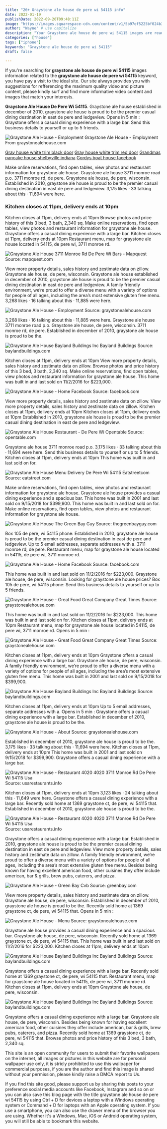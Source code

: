 ```yaml
---
title: "26+ Graystone ale house de pere wi 54115 info"
date: 2022-01-19
publishDate: 2022-09-20T09:48:11Z
image: "https://images.squarespace-cdn.com/content/v1/5b97ef5225bf024b38bc06f1/1556914307188-VZ4Q23RQGR2WL46S168A/Graystone+Ale+House3.jpg"
author: "Wayne" # use capitalize
description: "Your Graystone ale house de pere wi 54115 images are ready in this website. Graystone ale house de pere wi 54115 are a topic that is being searched for and liked by netizens today. You can Get the Graystone ale house de pere wi 54115 files here. Find and Download all royalty-free vectors."
categories: ["house"]
tags: ["iphone"]
keywords: "Graystone ale house de pere wi 54115"
draft: false

---
```


If you're searching for **graystone ale house de pere wi 54115** images information related to the **graystone ale house de pere wi 54115** keyword, you have pay a visit to the ideal  site.  Our site always  provides you with  suggestions  for refferencing  the maximum  quality video and picture  content, please kindly surf and find more informative video content and images  that match your interests.

**Graystone Ale House De Pere Wi 54115**. Graystone ale house established in december of 2010, graystone ale house is proud to be the premier casual dining destination in east de pere and ledgeview. Opens in 5 min : Graystone offers a casual dining experience with a large bar. Send this business details to yourself or up to 5 friends.

![Graystone Ale House - Employment](https://www.graystonealehouse.com/images/page_photos/graystone_ale_house_building_front.jpg "Graystone Ale House - Employment")
Graystone Ale House - Employment From graystonealehouse.com

[Gray house white trim black door](/gray-house-white-trim-black-door/)
[Gray house white trim red door](/gray-house-white-trim-red-door/)
[Grandmas pancake house shelbyville indiana](/grandmas-pancake-house-shelbyville-indiana/)
[Gordys boat house facebook](/gordys-boat-house-facebook/)

Make online reservations, find open tables, view photos and restaurant information for graystone ale house. Graystone ale house 3711 monroe road p.o. 3711 monroe rd, de pere. Graystone ale house, de pere, wisconsin. Established in 2010, graystone ale house is proud to be the premier casual dining destination in east de pere and ledgeview. 3,175 likes · 33 talking about this · 11,694 were here.

### Kitchen closes at 11pm, delivery ends at 10pm

Kitchen closes at 11pm, delivery ends at 10pm Browse photos and price history of this 3 bed, 3 bath, 2,340 sq. Make online reservations, find open tables, view photos and restaurant information for graystone ale house. Graystone offers a casual dining experience with a large bar. Kitchen closes at 11pm, delivery ends at 10pm Restaurant menu, map for graystone ale house located in 54115, de pere wi, 3711 monroe rd.


![Graystone Ale House 3711 Monroe Rd De Pere Wi Bars - Mapquest](https://s3-media0.fl.yelpcdn.com/bphoto/2eLgSQtymWBdRwk5IRu2dQ/l.jpg "Graystone Ale House 3711 Monroe Rd De Pere Wi Bars - Mapquest")
Source: mapquest.com

View more property details, sales history and zestimate data on zillow. Graystone ale house, de pere, wisconsin. Graystone ale house established in december of 2010, graystone ale house is proud to be the premier casual dining destination in east de pere and ledgeview. A family friendly environment, we’re proud to offer a diverse menu with a variety of options for people of all ages, including the area’s most extensive gluten free menu. 3,268 likes · 16 talking about this · 11,885 were here.

![Graystone Ale House - Employment](https://www.graystonealehouse.com/images/page_photos/graystone_ale_house_building_front.jpg "Graystone Ale House - Employment")
Source: graystonealehouse.com

3,268 likes · 16 talking about this · 11,885 were here. Graystone ale house 3711 monroe road p.o. Graystone ale house, de pere, wisconsin. 3711 monroe rd, de pere. Established in december of 2010, graystone ale house is proud to be the.

![Graystone Ale House Bayland Buildings Inc Bayland Buildings](https://images.squarespace-cdn.com/content/v1/5b97ef5225bf024b38bc06f1/1556914307325-DLAYG6OI2TWYVW83KFMC/Graystone+Ale+House6.jpg "Graystone Ale House Bayland Buildings Inc Bayland Buildings")
Source: baylandbuildings.com

Kitchen closes at 11pm, delivery ends at 10pm View more property details, sales history and zestimate data on zillow. Browse photos and price history of this 3 bed, 3 bath, 2,340 sq. Make online reservations, find open tables, view photos and restaurant information for graystone ale house. This home was built in and last sold on 11/2/2016 for $223,000.

![Graystone Ale House - Home Facebook](https://lookaside.fbsbx.com/lookaside/crawler/media/?media_id=6492595187480731 "Graystone Ale House - Home Facebook")
Source: facebook.com

View more property details, sales history and zestimate data on zillow. View more property details, sales history and zestimate data on zillow. Kitchen closes at 11pm, delivery ends at 10pm Kitchen closes at 11pm, delivery ends at 10pm Established in 2010, graystone ale house is proud to be the premier casual dining destination in east de pere and ledgeview.

![Graystone Ale House Restaurant - De Pere Wi Opentable](https://resizer.otstatic.com/v2/photos/wide-huge/1/23669533.jpg "Graystone Ale House Restaurant - De Pere Wi Opentable")
Source: opentable.com

Graystone ale house 3711 monroe road p.o. 3,175 likes · 33 talking about this · 11,694 were here. Send this business details to yourself or up to 5 friends. Kitchen closes at 11pm, delivery ends at 10pm This home was built in and last sold on for.

![Graystone Ale House Menu Delivery De Pere Wi 54115 Eatstreetcom](https://eatstreet.imgix.net/restaurant_logos/2e8c36e32c119d692ff89b23f857f4a93a84.png "Graystone Ale House Menu Delivery De Pere Wi 54115 Eatstreetcom")
Source: eatstreet.com

Make online reservations, find open tables, view photos and restaurant information for graystone ale house. Graystone ale house provides a casual dining experience and a spacious bar. This home was built in 2001 and last sold on 9/15/2018 for $399,900. This home was built in and last sold on for. Make online reservations, find open tables, view photos and restaurant information for graystone ale house.

![Graystone Ale House The Green Bay Guy](https://www.thegreenbayguy.com/img/Locals-Guide/Eat/Lunch/Graystone-ale-house.jpg "Graystone Ale House The Green Bay Guy")
Source: thegreenbayguy.com

Box 105 de pere, wi 54115 phone: Established in 2010, graystone ale house is proud to be the premier casual dining destination in east de pere and ledgeview. Up to 5 email addresses, separate addresses with a. 3711 monroe rd, de pere. Restaurant menu, map for graystone ale house located in 54115, de pere wi, 3711 monroe rd.

![Graystone Ale House - Home Facebook](https://lookaside.fbsbx.com/lookaside/crawler/media/?media_id=106724116067902 "Graystone Ale House - Home Facebook")
Source: facebook.com

This home was built in and last sold on 11/2/2016 for $223,000. Graystone ale house, de pere, wisconsin. Looking for graystone ale house prices? Box 105 de pere, wi 54115 phone: Send this business details to yourself or up to 5 friends.

![Graystone Ale House - Great Food Great Company Great Times](https://www.graystonealehouse.com/images/logo.png "Graystone Ale House - Great Food Great Company Great Times")
Source: graystonealehouse.com

This home was built in and last sold on 11/2/2016 for $223,000. This home was built in and last sold on for. Kitchen closes at 11pm, delivery ends at 10pm Restaurant menu, map for graystone ale house located in 54115, de pere wi, 3711 monroe rd. Opens in 5 min :

![Graystone Ale House - Great Food Great Company Great Times](https://www.graystonealehouse.com/images/home_features/graystone_ale_house_craft_beer.jpg "Graystone Ale House - Great Food Great Company Great Times")
Source: graystonealehouse.com

Kitchen closes at 11pm, delivery ends at 10pm Graystone offers a casual dining experience with a large bar. Graystone ale house, de pere, wisconsin. A family friendly environment, we’re proud to offer a diverse menu with a variety of options for people of all ages, including the area’s most extensive gluten free menu. This home was built in 2001 and last sold on 9/15/2018 for $399,900.

![Graystone Ale House Bayland Buildings Inc Bayland Buildings](https://images.squarespace-cdn.com/content/v1/5b97ef5225bf024b38bc06f1/1556914307600-CHGS57K63ANKIP6IJJ5T/Graystone+front.jpg "Graystone Ale House Bayland Buildings Inc Bayland Buildings")
Source: baylandbuildings.com

Kitchen closes at 11pm, delivery ends at 10pm Up to 5 email addresses, separate addresses with a. Opens in 5 min : Graystone offers a casual dining experience with a large bar. Established in december of 2010, graystone ale house is proud to be the.

![Graystone Ale House - About](https://www.graystonealehouse.com/images/page_photos/graystone_ale_house_full_bar.jpg "Graystone Ale House - About")
Source: graystonealehouse.com

Established in december of 2010, graystone ale house is proud to be the. 3,175 likes · 33 talking about this · 11,694 were here. Kitchen closes at 11pm, delivery ends at 10pm This home was built in 2001 and last sold on 9/15/2018 for $399,900. Graystone offers a casual dining experience with a large bar.

![Graystone Ale House - Restaurant 4020 4020 3711 Monroe Rd De Pere Wi 54115 Usa](https://cdn.usarestaurants.info/assets/uploads/d2532c0812ae49ec05a06bb03d67ea1a_-united-states-wisconsin-brown-county-ledgeview-de-pere-graystone-ale-house-920-347-2727htm.jpg "Graystone Ale House - Restaurant 4020 4020 3711 Monroe Rd De Pere Wi 54115 Usa")
Source: usarestaurants.info

Kitchen closes at 11pm, delivery ends at 10pm 3,123 likes · 24 talking about this · 11,649 were here. Graystone offers a casual dining experience with a large bar. Recently sold home at 1369 graystone ct, de pere, wi 54115 that. Established in december of 2010, graystone ale house is proud to be the.

![Graystone Ale House - Restaurant 4020 4020 3711 Monroe Rd De Pere Wi 54115 Usa](https://cdn.usarestaurants.info/assets/uploads/16705640e53b7b77f97be13b75350ea6_-united-states-wisconsin-brown-county-ledgeview-de-pere-graystone-ale-house-920-347-2727htm.jpg "Graystone Ale House - Restaurant 4020 4020 3711 Monroe Rd De Pere Wi 54115 Usa")
Source: usarestaurants.info

Graystone offers a casual dining experience with a large bar. Established in 2010, graystone ale house is proud to be the premier casual dining destination in east de pere and ledgeview. View more property details, sales history and zestimate data on zillow. A family friendly environment, we’re proud to offer a diverse menu with a variety of options for people of all ages, including the area’s most extensive gluten free menu. Besides being known for having excellent american food, other cuisines they offer include american, bar &amp; grills, brew pubs, caterers, and pizza.

![Graystone Ale House - Green Bay Cvb](https://www.greenbay.com/images/made/images/remote/https_files.idssasp.com/public/C206/1560d122-9604-41e1-a867-d137029743b8/8ebcc267-6031-4f79-9db8-0de18cd8eccc_1920_1080auto_s_c1.jpg "Graystone Ale House - Green Bay Cvb")
Source: greenbay.com

View more property details, sales history and zestimate data on zillow. Graystone ale house, de pere, wisconsin. Established in december of 2010, graystone ale house is proud to be the. Recently sold home at 1369 graystone ct, de pere, wi 54115 that. Opens in 5 min :

![Graystone Ale House - Menu](https://www.graystonealehouse.com/images/page_photos/graystone_ale_house_bruschetta.jpg "Graystone Ale House - Menu")
Source: graystonealehouse.com

Graystone ale house provides a casual dining experience and a spacious bar. Graystone ale house, de pere, wisconsin. Recently sold home at 1369 graystone ct, de pere, wi 54115 that. This home was built in and last sold on 11/2/2016 for $223,000. Kitchen closes at 11pm, delivery ends at 10pm

![Graystone Ale House Bayland Buildings Inc Bayland Buildings](https://images.squarespace-cdn.com/content/v1/5b97ef5225bf024b38bc06f1/1556914089401-MLKDWFUY980FG6V5HF5Y/graystoneext1.jpg?format=500w "Graystone Ale House Bayland Buildings Inc Bayland Buildings")
Source: baylandbuildings.com

Graystone offers a casual dining experience with a large bar. Recently sold home at 1369 graystone ct, de pere, wi 54115 that. Restaurant menu, map for graystone ale house located in 54115, de pere wi, 3711 monroe rd. Kitchen closes at 11pm, delivery ends at 10pm Graystone ale house, de pere, wisconsin.

![Graystone Ale House Bayland Buildings Inc Bayland Buildings](https://images.squarespace-cdn.com/content/v1/5b97ef5225bf024b38bc06f1/1556914307188-VZ4Q23RQGR2WL46S168A/Graystone+Ale+House3.jpg "Graystone Ale House Bayland Buildings Inc Bayland Buildings")
Source: baylandbuildings.com

Graystone offers a casual dining experience with a large bar. Graystone ale house, de pere, wisconsin. Besides being known for having excellent american food, other cuisines they offer include american, bar &amp; grills, brew pubs, caterers, and pizza. Recently sold home at 1369 graystone ct, de pere, wi 54115 that. Browse photos and price history of this 3 bed, 3 bath, 2,340 sq.

This site is an open community for users to submit their favorite wallpapers on the internet, all images or pictures in this website are for personal wallpaper use only, it is stricly prohibited to use this wallpaper for commercial purposes, if you are the author and find this image is shared without your permission, please kindly raise a DMCA report to Us.

If you find this site good, please support us by sharing this posts to your preference social media accounts like Facebook, Instagram and so on or you can also save this blog page with the title graystone ale house de pere wi 54115 by using Ctrl + D for devices a laptop with a Windows operating system or Command + D for laptops with an Apple operating system. If you use a smartphone, you can also use the drawer menu of the browser you are using. Whether it's a Windows, Mac, iOS or Android operating system, you will still be able to bookmark this website.
